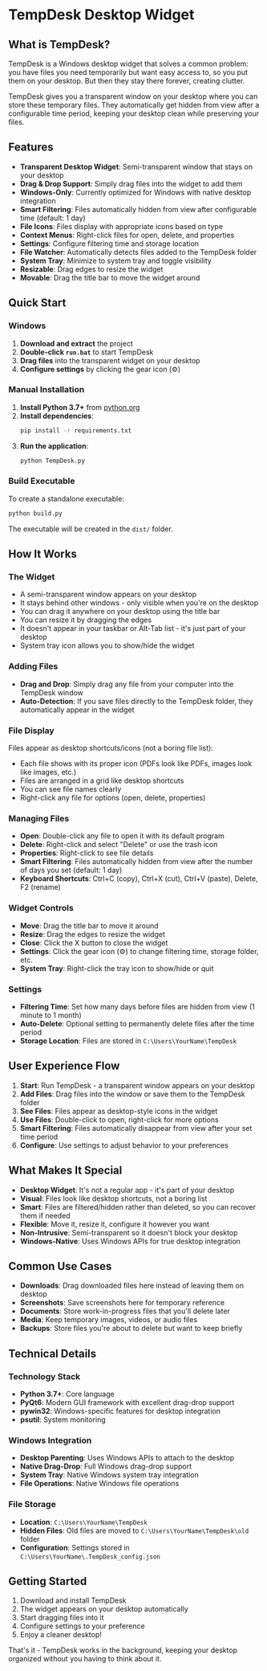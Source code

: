 # TempDesk Desktop Widget

## What is TempDesk?

TempDesk is a Windows desktop widget that solves a common problem: you have files you need temporarily but want easy access to, so you put them on your desktop. But then they stay there forever, creating clutter.

TempDesk gives you a transparent window on your desktop where you can store these temporary files. They automatically get hidden from view after a configurable time period, keeping your desktop clean while preserving your files.

## Features

- **Transparent Desktop Widget**: Semi-transparent window that stays on your desktop
- **Drag & Drop Support**: Simply drag files into the widget to add them
- **Windows-Only**: Currently optimized for Windows with native desktop integration
- **Smart Filtering**: Files automatically hidden from view after configurable time (default: 1 day)
- **File Icons**: Files display with appropriate icons based on type
- **Context Menus**: Right-click files for open, delete, and properties
- **Settings**: Configure filtering time and storage location
- **File Watcher**: Automatically detects files added to the TempDesk folder
- **System Tray**: Minimize to system tray and toggle visibility
- **Resizable**: Drag edges to resize the widget
- **Movable**: Drag the title bar to move the widget around

## Quick Start

### Windows

1. **Download and extract** the project
2. **Double-click `run.bat`** to start TempDesk
3. **Drag files** into the transparent widget on your desktop
4. **Configure settings** by clicking the gear icon (⚙)

### Manual Installation

1. **Install Python 3.7+** from [python.org](https://python.org)
2. **Install dependencies**:
   ```bash
   pip install -r requirements.txt
   ```
3. **Run the application**:
   ```bash
   python TempDesk.py
   ```

### Build Executable

To create a standalone executable:

```bash
python build.py
```

The executable will be created in the `dist/` folder.

## How It Works

### The Widget
- A semi-transparent window appears on your desktop
- It stays behind other windows - only visible when you're on the desktop
- You can drag it anywhere on your desktop using the title bar
- You can resize it by dragging the edges
- It doesn't appear in your taskbar or Alt-Tab list - it's just part of your desktop
- System tray icon allows you to show/hide the widget

### Adding Files
- **Drag and Drop**: Simply drag any file from your computer into the TempDesk window
- **Auto-Detection**: If you save files directly to the TempDesk folder, they automatically appear in the widget

### File Display
Files appear as desktop shortcuts/icons (not a boring file list):
- Each file shows with its proper icon (PDFs look like PDFs, images look like images, etc.)
- Files are arranged in a grid like desktop shortcuts
- You can see file names clearly
- Right-click any file for options (open, delete, properties)

### Managing Files
- **Open**: Double-click any file to open it with its default program
- **Delete**: Right-click and select "Delete" or use the trash icon
- **Properties**: Right-click to see file details
- **Smart Filtering**: Files automatically hidden from view after the number of days you set (default: 1 day)
- **Keyboard Shortcuts**: Ctrl+C (copy), Ctrl+X (cut), Ctrl+V (paste), Delete, F2 (rename)

### Widget Controls
- **Move**: Drag the title bar to move it around
- **Resize**: Drag the edges to resize the widget
- **Close**: Click the X button to close the widget
- **Settings**: Click the gear icon (⚙) to change filtering time, storage folder, etc.
- **System Tray**: Right-click the tray icon to show/hide or quit

### Settings
- **Filtering Time**: Set how many days before files are hidden from view (1 minute to 1 month)
- **Auto-Delete**: Optional setting to permanently delete files after the time period
- **Storage Location**: Files are stored in `C:\Users\YourName\TempDesk`

## User Experience Flow

1. **Start**: Run TempDesk - a transparent window appears on your desktop
2. **Add Files**: Drag files into the window or save them to the TempDesk folder
3. **See Files**: Files appear as desktop-style icons in the widget
4. **Use Files**: Double-click to open, right-click for more options
5. **Smart Filtering**: Files automatically disappear from view after your set time period
6. **Configure**: Use settings to adjust behavior to your preferences

## What Makes It Special

- **Desktop Widget**: It's not a regular app - it's part of your desktop
- **Visual**: Files look like desktop shortcuts, not a boring list
- **Smart**: Files are filtered/hidden rather than deleted, so you can recover them if needed
- **Flexible**: Move it, resize it, configure it however you want
- **Non-Intrusive**: Semi-transparent so it doesn't block your desktop
- **Windows-Native**: Uses Windows APIs for true desktop integration

## Common Use Cases

- **Downloads**: Drag downloaded files here instead of leaving them on desktop
- **Screenshots**: Save screenshots here for temporary reference
- **Documents**: Store work-in-progress files that you'll delete later
- **Media**: Keep temporary images, videos, or audio files
- **Backups**: Store files you're about to delete but want to keep briefly

## Technical Details

### Technology Stack
- **Python 3.7+**: Core language
- **PyQt6**: Modern GUI framework with excellent drag-drop support
- **pywin32**: Windows-specific features for desktop integration
- **psutil**: System monitoring

### Windows Integration
- **Desktop Parenting**: Uses Windows APIs to attach to the desktop
- **Native Drag-Drop**: Full Windows drag-drop support
- **System Tray**: Native Windows system tray integration
- **File Operations**: Native Windows file operations

### File Storage
- **Location**: `C:\Users\YourName\TempDesk`
- **Hidden Files**: Old files are moved to `C:\Users\YourName\TempDesk\old` folder
- **Configuration**: Settings stored in `C:\Users\YourName\.TempDesk_config.json`

## Getting Started

1. Download and install TempDesk
2. The widget appears on your desktop automatically
3. Start dragging files into it
4. Configure settings to your preference
5. Enjoy a cleaner desktop!

That's it - TempDesk works in the background, keeping your desktop organized without you having to think about it. 